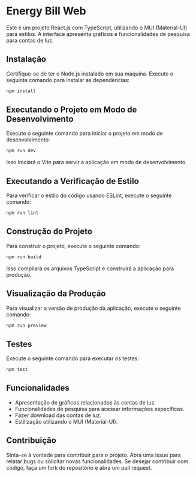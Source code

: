 # Energy Bill Web

Este é um projeto React.js com TypeScript, utilizando o MUI (Material-UI) para estilos. A interface apresenta gráficos e funcionalidades de pesquisa para contas de luz.

## Instalação

Certifique-se de ter o Node.js instalado em sua máquina. Execute o seguinte comando para instalar as dependências:

```bash
npm install
```

## Executando o Projeto em Modo de Desenvolvimento

Execute o seguinte comando para iniciar o projeto em modo de desenvolvimento:

```bash
npm run dev
```

Isso iniciará o Vite para servir a aplicação em modo de desenvolvimento.

## Executando a Verificação de Estilo

Para verificar o estilo do código usando ESLint, execute o seguinte comando:

```bash
npm run lint
```

## Construção do Projeto

Para construir o projeto, execute o seguinte comando:

```bash
npm run build
```

Isso compilará os arquivos TypeScript e construirá a aplicação para produção.

## Visualização da Produção

Para visualizar a versão de produção da aplicação, execute o seguinte comando:

```bash
npm run preview
```

## Testes

Execute o seguinte comando para executar os testes:

```bash
npm test
```

## Funcionalidades

- Apresentação de gráficos relacionados às contas de luz.
- Funcionalidades de pesquisa para acessar informações específicas.
- Fazer download das contas de luz.
- Estilização utilizando o MUI (Material-UI).

## Contribuição

Sinta-se à vontade para contribuir para o projeto. Abra uma issue para relatar bugs ou solicitar novas funcionalidades. Se desejar contribuir com código, faça um fork do repositório e abra um pull request.